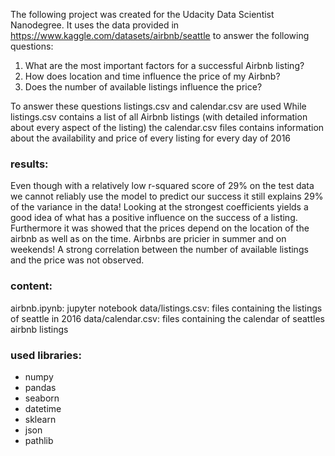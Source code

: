 The following project was created for the Udacity Data Scientist Nanodegree.
It uses the data provided in https://www.kaggle.com/datasets/airbnb/seattle to answer the following questions:

1. What are the most important factors for a successful Airbnb listing?
2. How does location and time influence the price of my Airbnb?
3. Does the number of available listings influence the price?

To answer these questions  listings.csv and calendar.csv are used
While listings.csv contains a list of all Airbnb listings (with detailed information about every aspect of the listing) the calendar.csv files contains information about the availability and price of every listing for every day of 2016

### results: 
Even though with a relatively low r-squared score of 29% on the test data we cannot reliably use the model to predict our success it still explains 29% of the variance in the data! Looking at the strongest coefficients yields a good idea of what has a positive influence on the success of a listing. 
Furthermore it was showed that the prices depend on the location of the airbnb as well as on the time. Airbnbs are pricier in summer and on weekends!
A strong correlation between the number of available listings and the price was not observed.

### content:
airbnb.ipynb: jupyter notebook
data/listings.csv: files containing the listings of seattle in 2016
data/calendar.csv: files containing the calendar of seattles airbnb listings



### used libraries:
* numpy
* pandas
* seaborn
* datetime
* sklearn
* json
* pathlib